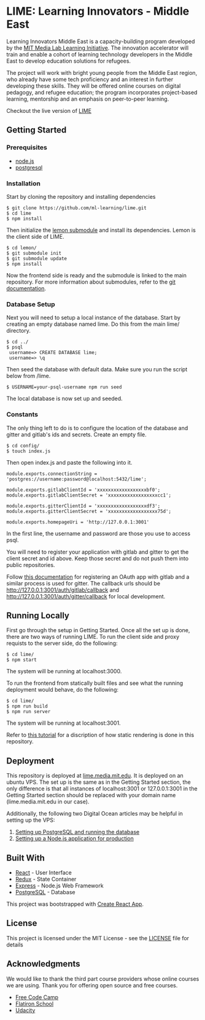 # LIME: Learning Innovators - Middle East

Learning Innovators Middle East is a capacity-building program developed by the [MIT Media Lab Learning Initiative](http://learn.media.mit.edu/). The innovation accelerator will train and enable a cohort of learning technology developers in the Middle East to develop education solutions for refugees.

The project will work with bright young people from the Middle East region, who already have some tech proficiency and an interest in further developing these skills. They will be offered online courses on digital pedagogy, and refugee education; the program incorporates project-based learning, mentorship and an emphasis on peer-to-peer learning.

Checkout the live version of [LIME](http://lime.media.mit.edu/)

## Getting Started

### Prerequisites

* [node.js](https://nodejs.org/)
* [postgresql](https://www.postgresql.org/)

### Installation

Start by cloning the repository and installing dependencies

```
$ git clone https://github.com/ml-learning/lime.git
$ cd lime
$ npm install

```
Then initialize the [lemon submodule](https://github.com/ml-learning/lemon/) and install its dependencies. Lemon is the client side of LIME.

```
$ cd lemon/
$ git submodule init
$ git submodule update
$ npm install
```
Now the frontend side is ready and the submodule is linked to the main repository. For more information about submodules, refer to the [git documentation](https://git-scm.com/book/en/v2/Git-Tools-Submodules).

### Database Setup

Next you will need to setup a local instance of the database. Start by creating an empty database named lime. Do this from the main lime/ directory.

```
$ cd ../
$ psql
 username=> CREATE DATABASE lime;
 username=> \q
```

Then seed the database with default data. Make sure you run the script below from /lime.

```
$ USERNAME=your-psql-username npm run seed
```

The local database is now set up and seeded.

### Constants  

The only thing left to do is to configure the location of the database and gitter and gitlab's ids and secrets. Create an empty file.

```
$ cd config/
$ touch index.js
```
Then open index.js and paste the following into it. 

```
module.exports.connectionString = 'postgres://username:password@localhost:5432/lime';

module.exports.gitlabClientId = 'xxxxxxxxxxxxxxxxxxbf0';
module.exports.gitlabClientSecret = 'xxxxxxxxxxxxxxxxxxcc1';

module.exports.gitterClientId = 'xxxxxxxxxxxxxxxxxxdf3';
module.exports.gitterClientSecret = 'xxxxxxxxxxxxxxxxxx75d';

module.exports.homepageUri = 'http://127.0.0.1:3001'
```

In the first line, the username and password are those you use to access psql. 

You will need to register your application with gitlab and gitter to get the client secret and id above. Keep those secret and do not push them into public repositories. 

Follow [this documentation](https://docs.gitlab.com/ee/integration/oauth_provider.html) for registering an OAuth app with gitlab and a similar process is used for gitter. The callback urls should be http://127.0.0.1:3001/auth/gitlab/callback and http://127.0.0.1:3001/auth/gitter/callback for local development. 

## Running Locally 

First go through the setup in Getting Started. Once all the set up is done, there are two ways of running LIME. To run the client side and proxy requists to the server side, do the following:

```
$ cd lime/
$ npm start
```
The system will be running at localhost:3000. 

To run the frontend from statically built files and see what the running deployment would behave, do the following:

 ```
$ cd lime/
$ npm run build
$ npm run server
```
The system will be running at localhost:3001. 

Refer to [this tutorial](https://www.fullstackreact.com/articles/using-create-react-app-with-a-server/) for a discription of how static rendering is done in this repository.

## Deployment

This repository is deployed at [lime.media.mit.edu](http://lime.media.mit.edu/). It is deployed on an ubuntu VPS. The set up is the same as in the Getting Started section, the only difference is that all instances of localhost:3001 or 127.0.0.1:3001 in the Getting Started section should be replaced with your domain name (lime.media.mit.edu in our case).

Additionally, the following two Digital Ocean articles may be helpful in setting up the VPS:
1. [Setting up PostgreSQL and running the database](https://www.digitalocean.com/community/tutorials/how-to-secure-postgresql-on-an-ubuntu-vps)
2. [Setting up a Node.js application for production](https://www.digitalocean.com/community/tutorials/how-to-set-up-a-node-js-application-for-production-on-ubuntu-16-04)

## Built With

* [React](https://facebook.github.io/react/) - User Interface
* [Redux](http://redux.js.org/) - State Container
* [Express](https://expressjs.com/) - Node.js Web Framework
* [PostgreSQL](https://www.postgresql.org/) - Database

This project was bootstrapped with [Create React App](https://github.com/facebookincubator/create-react-app).

## License

This project is licensed under the MIT License - see the [LICENSE](LICENSE) file for details

## Acknowledgments

We would like to thank the third part course providers whose online courses we are using. Thank you for offering open source and free courses.
* [Free Code Camp](https://www.freecodecamp.com/)
* [Flatiron School](https://flatironschool.com/)
* [Udacity](https://www.udacity.com/)